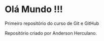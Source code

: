 # Olá Mundo !!!
 Primeiro repositório do curso de Git e GitHub

 Repositório criado por Anderson Herculano.
